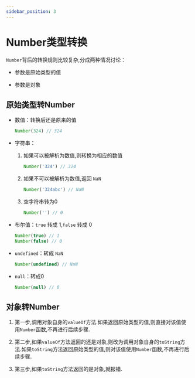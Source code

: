 ```yaml
---
sidebar_position: 3
---
```


# Number类型转换

`Number`背后的转换规则比较复杂,分成两种情况讨论：

- 参数是原始类型的值

- 参数是对象

## 原始类型转Number

- 数值：转换后还是原来的值

    ```jsx
    Number(324) // 324
    ```

- 字符串：
    1. 如果可以被解析为数值,则转换为相应的数值
        
        ```jsx
        Number('324') // 324
        ```
        
    2. 如果不可以被解析为数值,返回 `NaN`
        
        ```jsx
        Number('324abc') // NaN
        ```
        
    3. 空字符串转为0
        
        ```jsx
        Number('') // 0
        ```
        
- 布尔值：`true` 转成 1,`false` 转成 0
    
    ```jsx
    Number(true) // 1
    Number(false) // 0
    ```
    
- `undefined`：转成 `NaN`
    
    ```jsx
    Number(undefined) // NaN
    ```
    
- `null`：转成0
    
    ```jsx
    Number(null) // 0
    ```
    

## 对象转Number

1. 第一步,调用对象自身的`valueOf`方法.如果返回原始类型的值,则直接对该值使用`Number`函数,不再进行后续步骤.

2. 第二步,如果`valueOf`方法返回的还是对象,则改为调用对象自身的`toString`方法.如果`toString`方法返回原始类型的值,则对该值使用`Number`函数,不再进行后续步骤.

3. 第三步,如果`toString`方法返回的是对象,就报错.